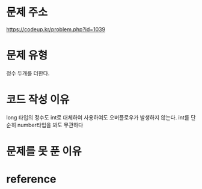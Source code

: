 # 문제 주소
https://codeup.kr/problem.php?id=1039

# 문제 유형
정수 두개를 더한다.

# 코드 작성 이유
long 타입의 정수도 int로 대체하여 사용하여도 오버플로우가 발생하지 않는다.
int를 단순히 number타입을 봐도 무관하다

# 문제를 못 푼 이유

# reference



